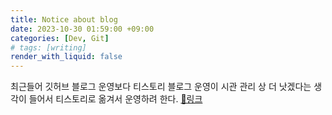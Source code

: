 ```yaml
---
title: Notice about blog
date: 2023-10-30 01:59:00 +09:00
categories: [Dev, Git]
# tags: [writing]
render_with_liquid: false
---
```


 최근들어 깃허브 블로그 운영보다 티스토리 블로그 운영이 시관 관리 상 더 낫겠다는 생각이 들어서 티스토리로 옮겨서 운영하려 한다.
 [🔗링크](https://yerang2.tistory.com/)
 